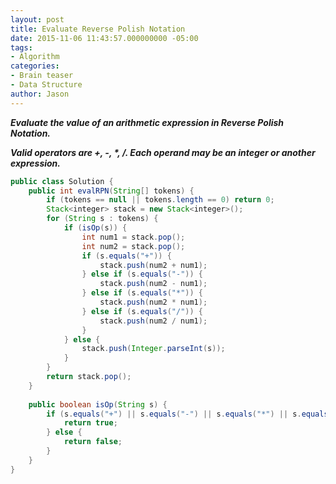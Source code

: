 ```yaml
---
layout: post
title: Evaluate Reverse Polish Notation
date: 2015-11-06 11:43:57.000000000 -05:00
tags:
- Algorithm
categories:
- Brain teaser
- Data Structure
author: Jason
---
```

<p><strong><em>Evaluate the value of an arithmetic expression in Reverse Polish Notation.</p>

Valid operators are +, -, *, /. Each operand may be an integer or another expression.</em></strong></p>
``` java
public class Solution {
    public int evalRPN(String[] tokens) {
        if (tokens == null || tokens.length == 0) return 0;
        Stack<integer> stack = new Stack<integer>();
        for (String s : tokens) {
            if (isOp(s)) {
                int num1 = stack.pop();
                int num2 = stack.pop();
                if (s.equals("+")) {
                    stack.push(num2 + num1);
                } else if (s.equals("-")) {
                    stack.push(num2 - num1);
                } else if (s.equals("*")) {
                    stack.push(num2 * num1);
                } else if (s.equals("/")) {
                    stack.push(num2 / num1);
                }
            } else {
                stack.push(Integer.parseInt(s));
            }
        }
        return stack.pop();
    }
    
    public boolean isOp(String s) {
        if (s.equals("+") || s.equals("-") || s.equals("*") || s.equals("/")) {
            return true;
        } else {
            return false;
        }
    }
}
```
